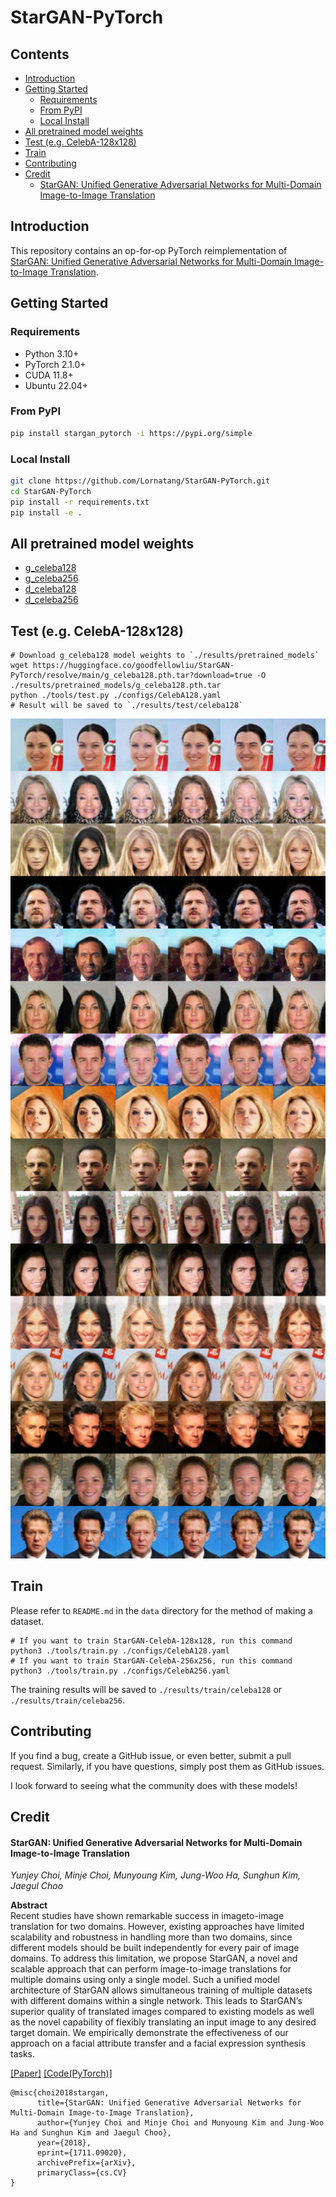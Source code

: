 # StarGAN-PyTorch

## Contents

- [Introduction](#introduction)
- [Getting Started](#getting-started)
  - [Requirements](#requirements)
  - [From PyPI](#from-pypi)
  - [Local Install](#local-install)
- [All pretrained model weights](#all-pretrained-model-weights)
- [Test (e.g. CelebA-128x128)](#test-eg-celeba-128x128)
- [Train](#train)
- [Contributing](#contributing)
- [Credit](#credit)
  - [StarGAN: Unified Generative Adversarial Networks for Multi-Domain Image-to-Image Translation](#stargan-unified-generative-adversarial-networks-for-multi-domain-image-to-image-translation)

## Introduction

This repository contains an op-for-op PyTorch reimplementation of [StarGAN: Unified Generative Adversarial Networks for Multi-Domain Image-to-Image Translation](https://arxiv.org/abs/1711.09020v3).

## Getting Started

### Requirements

- Python 3.10+
- PyTorch 2.1.0+
- CUDA 11.8+
- Ubuntu 22.04+

### From PyPI

```bash
pip install stargan_pytorch -i https://pypi.org/simple
```

### Local Install

```bash
git clone https://github.com/Lornatang/StarGAN-PyTorch.git
cd StarGAN-PyTorch
pip install -r requirements.txt
pip install -e .
```

## All pretrained model weights

- [g_celeba128](https://huggingface.co/goodfellowliu/StarGAN-PyTorch/resolve/main/g_celeba128.pth.tar?download=true)
- [g_celeba256](https://huggingface.co/goodfellowliu/StarGAN-PyTorch/resolve/main/g_celeba256.pth.tar?download=true)
- [d_celeba128](https://huggingface.co/goodfellowliu/StarGAN-PyTorch/resolve/main/d_celeba128.pth.tar?download=true)
- [d_celeba256](https://huggingface.co/goodfellowliu/StarGAN-PyTorch/resolve/main/d_celeba256.pth.tar?download=true)

## Test (e.g. CelebA-128x128)

```shell
# Download g_celeba128 model weights to `./results/pretrained_models`
wget https://huggingface.co/goodfellowliu/StarGAN-PyTorch/resolve/main/g_celeba128.pth.tar?download=true -O ./results/pretrained_models/g_celeba128.pth.tar
python ./tools/test.py ./configs/CelebA128.yaml
# Result will be saved to `./results/test/celeba128`
```

<div align="center">
<img src="figure/celeba_128.jpg" width="768">
</div>

## Train

Please refer to `README.md` in the `data` directory for the method of making a dataset.

```shell
# If you want to train StarGAN-CelebA-128x128, run this command
python3 ./tools/train.py ./configs/CelebA128.yaml
# If you want to train StarGAN-CelebA-256x256, run this command
python3 ./tools/train.py ./configs/CelebA256.yaml
```

The training results will be saved to `./results/train/celeba128` or `./results/train/celeba256`.

## Contributing

If you find a bug, create a GitHub issue, or even better, submit a pull request. Similarly, if you have questions, simply post them as GitHub issues.

I look forward to seeing what the community does with these models!

## Credit

#### StarGAN: Unified Generative Adversarial Networks for Multi-Domain Image-to-Image Translation

_Yunjey Choi, Minje Choi, Munyoung Kim, Jung-Woo Ha, Sunghun Kim, Jaegul Choo_ <br>

**Abstract** <br>
Recent studies have shown remarkable success in imageto-image translation for two domains. However, existing
approaches have limited scalability and robustness in handling more than two domains, since different models should
be built independently for every pair of image domains. To address this limitation, we propose StarGAN, a novel and
scalable approach that can perform image-to-image translations for multiple domains using only a single model.
Such a unified model architecture of StarGAN allows simultaneous training of multiple datasets with different domains
within a single network. This leads to StarGAN’s superior quality of translated images compared to existing models as
well as the novel capability of flexibly translating an input image to any desired target domain. We empirically demonstrate the effectiveness of our
approach on a facial attribute transfer and a facial expression synthesis tasks.

[[Paper]](https://arxiv.org/pdf/1711.09020v3) [[Code(PyTorch)]](https://github.com/yunjey/stargan)

```
@misc{choi2018stargan,
      title={StarGAN: Unified Generative Adversarial Networks for Multi-Domain Image-to-Image Translation}, 
      author={Yunjey Choi and Minje Choi and Munyoung Kim and Jung-Woo Ha and Sunghun Kim and Jaegul Choo},
      year={2018},
      eprint={1711.09020},
      archivePrefix={arXiv},
      primaryClass={cs.CV}
}
```